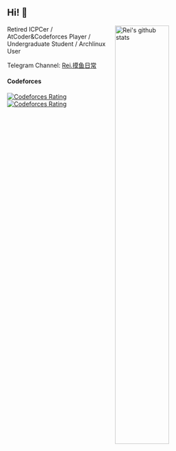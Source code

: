 ## Hi! 👋

<img align=right alt="Rei's github stats" width="50%" src="https://github-readme-stats.vercel.app/api?username=ACRei&show_icons=true">

<div align=left>
  
Retired ICPCer / AtCoder&Codeforces Player / Undergraduate Student / Archlinux User
  
Telegram Channel: [Rei.摸鱼日常](https://t.me/ReiOnTheLoaf)

#### Codeforces

[![Codeforces Rating](https://cfrating.baoshuo.dev/rating?username=ReiAC)](https://codeforces.com/profile/ReiAC)
[![Codeforces Rating](https://cfrating.baoshuo.dev/rating?username=ACMagic)](https://codeforces.com/profile/ACMagic)
